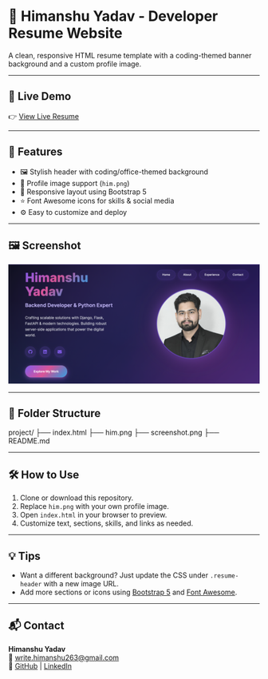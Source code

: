 
# 💼 Himanshu Yadav - Developer Resume Website

A clean, responsive HTML resume template with a coding-themed banner background and a custom profile image.

---
## 🔗 Live Demo

👉 [View Live Resume](https://himanshu263.github.io/resume/)

---

## 📸 Features

- 🖼️ Stylish header with coding/office-themed background
- 👤 Profile image support (`him.png`)
- 📱 Responsive layout using Bootstrap 5
- ⭐ Font Awesome icons for skills & social media
- ⚙️ Easy to customize and deploy

---

## 🖼️ Screenshot

![Resume Preview](screenshot.png)

---

## 📂 Folder Structure

project/
├── index.html
├── him.png
├── screenshot.png
├── README.md

---

## 🛠️ How to Use

1. Clone or download this repository.
2. Replace `him.png` with your own profile image.
3. Open `index.html` in your browser to preview.
4. Customize text, sections, skills, and links as needed.

---

## 💡 Tips

- Want a different background? Just update the CSS under `.resume-header` with a new image URL.
- Add more sections or icons using [Bootstrap 5](https://getbootstrap.com/) and [Font Awesome](https://fontawesome.com/).

---

## 📬 Contact

**Himanshu Yadav**  
📧 write.himanshu263@gmail.com  
🔗 [GitHub](https://github.com/himanshu263) | [LinkedIn](https://linkedin.com/in/himanshu263)
